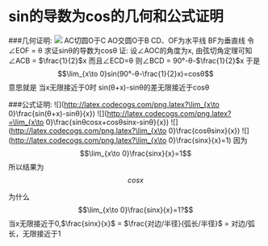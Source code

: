 # sin的导数为cos的几何和公式证明
###几何证明:
![](http://7xqhly.com1.z0.glb.clouddn.com/sincos.png)
AC切圆O于C
AO交圆O于B
CD、OF为水平线
BF为垂直线
令∠EOF = θ 求证sinθ的导数为cosθ
证:
设∠AOC的角度为x,
由弦切角定理可知∠ACB = $\frac{1}{2}$x
而且∠ECD=θ
则∠BCD = 90°-θ-$\frac{1}{2}$x
于是$$\lim_{x\to 0}sin(90°-θ-\frac{1}{2}x)=cosθ$$
意思就是 当x无限接近于0时 sin(θ+x)-sinθ的差无限接近于cosθ

###公式证明:
![](http://latex.codecogs.com/png.latex?\lim_{x\to 0}\frac{sin(θ+x)-sinθ}{x})
![](http://latex.codecogs.com/png.latex?=\lim_{x\to 0}\frac{sinθcosx+cosθsinx-sinθ}{x})
![](http://latex.codecogs.com/png.latex?\lim_{x\to 0}\frac{cosθsinx}{x})
![](http://latex.codecogs.com/png.latex?\lim_{x\to 0}\frac{sinx}{x}=1)
因为$$\lim_{x\to 0}\frac{sinx}{x}=1$$
所以结果为$$cosx$$

为什么$$\lim_{x\to 0}\frac{sinx}{x}=1?$$
当x无限接近于0,$\frac{sinx}{x}$ = $\frac{对边/半径}{弧长/半径}$ = 对边/弧长，无限接近于1



